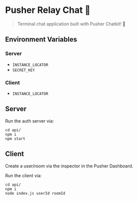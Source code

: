 # Pusher Relay Chat 💬
> Terminal chat application built with Pusher Chatkit! 🚀

## Environment Variables
### Server
* `INSTANCE_LOCATOR`
* `SECRET_KEY`

### Client
* `INSTANCE_LOCATOR`

## Server
Run the auth server via:
```
cd api/
npm i
npm start
```

## Client
Create a user/room via the inspector in the Pusher Dashboard.

Run the client via:
```
cd api/
npm i
node index.js userId roomId
```
